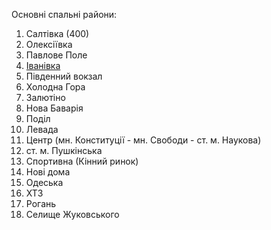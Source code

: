 Основні спальні райони:
1. Салтівка (400)
2. Олексіївка
3. Павлове Поле 
4. [Іванівка](https://uk.wikipedia.org/wiki/%D0%86%D0%B2%D0%B0%D0%BD%D1%96%D0%B2%D0%BA%D0%B0_(%D0%A5%D0%B0%D1%80%D0%BA%D1%96%D0%B2))
5. Південний вокзал
6. Холодна Гора
7. Залютіно
8. Нова Баварія
9. Поділ
10. Левада
11. Центр (мн. Конституції - мн. Свободи - ст. м. Наукова)
12. ст. м. Пушкінська
13. Спортивна (Кінний ринок)
14. Нові дома
15. Одеська
16. ХТЗ
17. Рогань
18. Селище Жуковського
